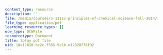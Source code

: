 ```yaml
---
content_type: resource
description: ''
file: /media/courses/5-111sc-principles-of-chemical-science-fall-2014/18a11810bc2cf5859e1be12828f76f32_V-RPM3e8Ws0.pdf
file_type: application/pdf
learning_resource_types: []
ocw_type: OCWFile
resourcetype: Document
title: 3play pdf file
uid: 18a11810-bc2c-f585-9e1b-e12828f76f32
---
```

